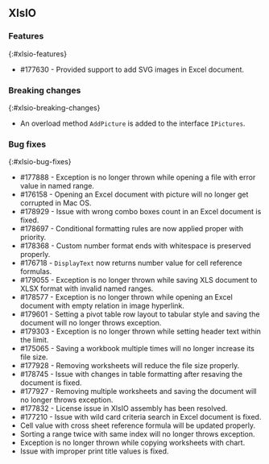 ## XlsIO

### Features
{:#xlsio-features}

* \#177630 - Provided support to add SVG images in Excel document.

### Breaking changes
{:#xlsio-breaking-changes}

* An overload method `AddPicture` is added to the interface `IPictures`.

### Bug fixes
{:#xlsio-bug-fixes}

* \#177888 - Exception is no longer thrown while opening a file with error value in named range.
* \#176158 - Opening an Excel document with picture will no longer get corrupted in Mac OS.
* \#178929 - Issue with wrong combo boxes count in an Excel document is fixed.
* \#178697 - Conditional formatting rules are now applied proper with priority.
* \#178368 - Custom number format ends with whitespace is preserved properly.
* \#176718 - `DisplayText` now returns number value for cell reference formulas.
* \#179055 - Exception is no longer thrown while saving XLS document to XLSX format with invalid named ranges.
* \#178577 - Exception is no longer thrown while opening an Excel document with empty relation in image hyperlink.
* \#179601 - Setting a pivot table row layout to tabular style and saving the document will no longer throws exception.
* \#179303 - Exception is no longer thrown while setting header text within the limit.
* \#175065 - Saving a workbook multiple times will no longer increase its file size.
* \#177928 - Removing worksheets will reduce the file size properly.
* \#178745 - Issue with changes in table formatting after resaving the document is fixed.
* \#177927 - Removing multiple worksheets and saving the document will no longer throws exception.
* \#177832 - License issue in XlsIO assembly has been resolved.
* \#177210 - Issue with wild card criteria search in Excel document is fixed.
* Cell value with cross sheet reference formula will be updated properly.
* Sorting a range twice with same index will no longer throws exception.
* Exception is no longer thrown while copying worksheets with chart.
* Issue with improper print title values is fixed.
